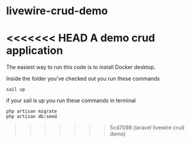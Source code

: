 # livewire-crud-demo
<<<<<<< HEAD
A demo crud application 
=======
The easiest way to run this code is to install Docker desktop.

Inside the folder you've checked out you run these commands

````shell
sail up
````

if your sail is up you run these commands in terminal

````shell
php artisan migrate
php artisan db:seed
````
>>>>>>> 5cd7098 (laravel livewire crud demo)
